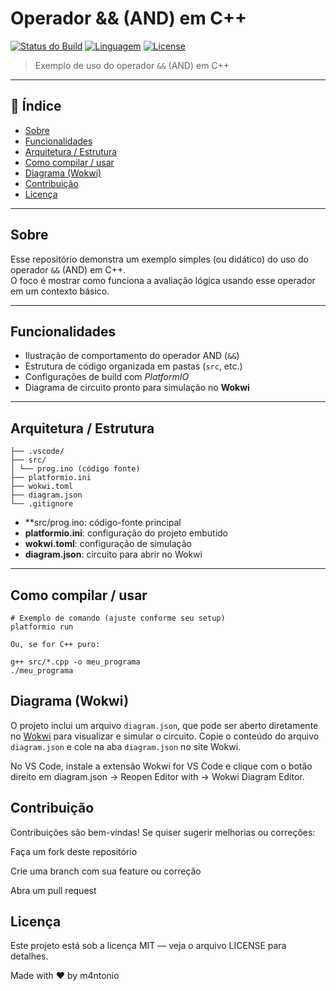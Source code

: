 # Operador && (AND) em C++

[![Status do Build](https://img.shields.io/badge/build-passing-brightgreen)](#)
[![Linguagem](https://img.shields.io/badge/C%2B%2B-100%25-blue)](#)
[![License](https://img.shields.io/badge/license-MIT-blue.svg)](LICENSE)  

> Exemplo de uso do operador `&&` (AND) em C++  

---

## 🧾 Índice

- [Sobre](#sobre)  
- [Funcionalidades](#funcionalidades)  
- [Arquitetura / Estrutura](#arquitetura--estrutura)  
- [Como compilar / usar](#como-compilar--usar)  
- [Diagrama (Wokwi)](#diagrama-wokwi)  
- [Contribuição](#contribuição)  
- [Licença](#licença)  

---

## Sobre

Esse repositório demonstra um exemplo simples (ou didático) do uso do operador `&&` (AND) em C++.  
O foco é mostrar como funciona a avaliação lógica usando esse operador em um contexto básico.

---

## Funcionalidades

- Ilustração de comportamento do operador AND (`&&`)  
- Estrutura de código organizada em pastas (`src`, etc.)  
- Configurações de build com *PlatformIO*  
- Diagrama de circuito pronto para simulação no **Wokwi**  

---

## Arquitetura / Estrutura

```
├── .vscode/
├── src/
│ └── prog.ino (código fonte)
├── platformio.ini
├── wokwi.toml
├── diagram.json
└── .gitignore
```

- **src/prog.ino: código-fonte principal  
- **platformio.ini**: configuração do projeto embutido  
- **wokwi.toml**: configuração de simulação  
- **diagram.json**: circuito para abrir no Wokwi  

---

## Como compilar / usar

```
# Exemplo de comando (ajuste conforme seu setup)
platformio run

Ou, se for C++ puro:

g++ src/*.cpp -o meu_programa
./meu_programa
```

## Diagrama (Wokwi)

O projeto inclui um arquivo `diagram.json`, que pode ser aberto diretamente no [Wokwi](https://wokwi.com/projects/new/esp32) para visualizar e simular o circuito. Copie o conteúdo do arquivo `diagram.json` e cole na aba `diagram.json` no site Wokwi.

No VS Code, instale a extensão Wokwi for VS Code e clique com o botão direito em diagram.json → Reopen Editor with → Wokwi Diagram Editor.

## Contribuição

Contribuições são bem-vindas! Se quiser sugerir melhorias ou correções:

Faça um fork deste repositório

Crie uma branch com sua feature ou correção

Abra um pull request

## Licença

Este projeto está sob a licença MIT — veja o arquivo LICENSE
 para detalhes.

Made with ❤️ by m4ntonio

